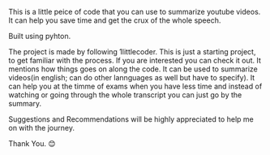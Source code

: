This is a little peice of code that you can use to summarize youtube videos. It can help you save time and get the crux of the whole speech.

Built using pyhton.

The project is made by following 1littlecoder. This is just a starting project, to get familiar with the process. If you are interested you can check it out. It mentions how things goes on along the code. It can be used to summarize videos(in english; can do other lannguages as well but have to specify). It can help you at the timme of exams when you have less time and instead of watching or going through the whole transcript you can just go by the summary.

Suggestions and Recommendations will be highly appreciated to help me on with the journey.

Thank You. 😊
